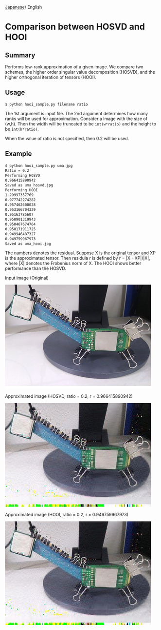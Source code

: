 [Japanese](README_ja.md)/ English

# Comparison between HOSVD and HOOI

## Summary

Performs low-rank approximation of a given image. We compare two schemes, the higher order singular value decomposition (HOSVD), and the higher orthogonal iteration of tensors (HOOI).

## Usage

```
$ python hooi_sample.py filename ratio
```

The 1st argument is input file. The 2nd argument determines how many ranks will be used for approximation. Consider a Image with the size of (w,h). Then the width will be truncated to be `int(w*ratio)` and the height to be `int(h*ratio)`.

When the value of ratio is not specified, then 0.2 will be used.

## Example

```
$ python hooi_sample.py uma.jpg  
Ratio = 0.2
Performing HOSVD
0.966415890942
Saved as uma_hosvd.jpg
Performing HOOI
1.29997357769
0.977742274282
0.957462600028
0.953166704329
0.95163785607
0.950901319943
0.950467674764
0.950171911725
0.949946487327
0.949759967973
Saved as uma_hooi.jpg
```

The numbers denotes the residual. Suppose X is the original tensor and XP is the approximated tensor. Then residula r is defined by r = |X - XP|/|X|, where |X| denotes the Frobenius norm of X. The HOOI shows better performance than the HOSVD.

Input image (Original)

![uma.jpg](uma.jpg)

Approximated image (HOSVD, ratio = 0.2, r = 0.966415890942)

![uma_hosvd.jpg](uma_hosvd.jpg)

Approximated image (HOOI, ratio = 0.2, r = 0.949759967973)

![uma_hooi.jpg](uma_hooi.jpg)
